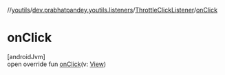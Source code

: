 //[youtils](../../../index.md)/[dev.prabhatpandey.youtils.listeners](../index.md)/[ThrottleClickListener](index.md)/[onClick](on-click.md)

# onClick

[androidJvm]\
open override fun [onClick](on-click.md)(v: [View](https://developer.android.com/reference/kotlin/android/view/View.html))

